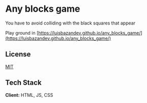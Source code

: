 # Any blocks game

You have to avoid colliding with the black squares that appear

Play ground in [https://luisbazandev.github.io/any_blocks_game/](https://luisbazandev.github.io/any_blocks_game/)

## License

[MIT](https://choosealicense.com/licenses/mit/)

## Tech Stack

**Client:** HTML, JS, CSS
